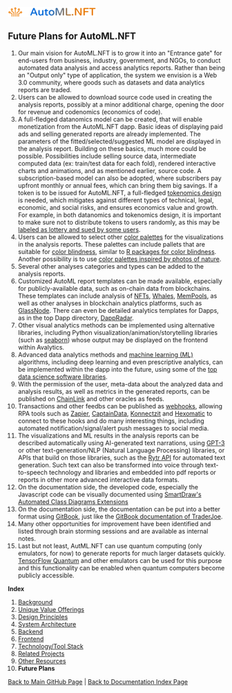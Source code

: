 ![AutoMLNFT Logo](./img/logo.png) 

## Future Plans for AutoML.NFT

1. Our main vision for AutoML.NFT is to grow it into an "Entrance gate" for end-users from business, industry, government, and NGOs, to conduct automated data analysis and access analytics reports. Rather than being an "Output only" type of application, the system we envision is a Web 3.0 community, where goods such as datasets and data analytics reports are traded. 
2. Users can be allowed to download source code used in creating the analysis reports, possibly at a minor additional charge, opening the door for revenue and codenomics (economics of code).
3. A full-fledged datanomics model can be created, that will enable monetization from the AutoML.NFT dapp. Basic ideas of displaying paid ads and selling generated reports are already implemented. The parameters of the fitted/selected/suggested ML model are displayed in the analysis report. Building on these basics, much more could be possible. Possibilities include selling source data, intermediate computed data (ex: train/test data for each fold), rendered interactive charts and animations, and as mentioned earlier, source code. A subscription-based model can also be adopted, where subscribers pay upfront monthly or annual fees, which can bring them big savings. If a token is to be issued for AutoML.NFT, a full-fledged [tokenomics design](https://maxyampolsky.medium.com/how-to-design-tokenomics-for-your-cryptocurrency-the-basics-of-creating-your-token-9a0375cb9479) is needed, which mitigates against different types of technical, legal, economic, and social risks, and ensures economics value and growth. For example, in both datanomics and tokenomics design, it is important to make sure not to distribute tokens to users randomly, as this may be [labeled as lottery and sued by some users](https://cryptobriefing.com/a-guy-put-10-ethereum-defi-app/).
4. Users can be allowed to select other [color palettes](https://www.crazyegg.com/blog/website-color-palettes/) for the visualizations in the analysis reports. These palettes can include pallets that are suitable for [color blindness](https://www.color-blindness.com/), similar to [R packages for color blindness](https://www.datanovia.com/en/blog/top-r-color-palettes-to-know-for-great-data-visualization/). Another possibility is to use [color palettes inspired by photos of nature](https://sarahrenaeclark.com/color-palettes/).
5. Several other analyses categories and types can be added to the analysis reports. 
6. Customized AutoML report templates can be made available, especially for publicly-available data, such as on-chain data from blockchains. These templates can include analysis of [NFTs](https://dune.xyz/panta_rhei/NFt), [Whales](https://www.whalestats.com/analysis-of-the-top-1000-avalanche-wallets), [MemPools](https://www.youtube.com/watch?v=NhAelJJtr4k), as well as other analyses in blockchain analytics platforms, such as [GlassNode](https://glassnode.com). There can even be detailed analytics templates for Dapps, as in the top Dapp directory, [DappRadar](https://dappradar.com/).
7. Other visual analytics methods can be implemented using alternative libraries, including Python visualization/animation/storytelling libraries (such as [seaborn](https://seaborn.pydata.org/examples/index.html)) whose output may be displayed on the frontend within Avalytics.
8. Advanced data analytics methods and [machine learning (ML)](https://www.coursera.org/collections/machine-learning) algorithms, including deep learning and even prescriptive analytics, can be implemented within the dapp into the future, using some of the [top data science software libraries](https://towardsdatascience.com/8-booming-data-science-libraries-you-must-watch-out-in-2022-cec2dbb42437).
9. With the permission of the user, meta-data about the analyzed data and analysis results, as well as metrics in the generated reports, can be published on [ChainLink](https://chain.link) and other oracles as feeds.  
10. Transactions and other feedbs can be published as [webhooks](https://www.youtube.com/watch?v=41NOoEz3Tzc), allowing RPA tools such as [Zapier](https://zapier.com/), [CaptainData](https://app.captaindata.co), [Konnectzit](https://app.konnectzit.com) and [Hexomatic](https://hexomatic.com) to connect to these hooks and do many interesting things, including automated notification/signal/alert push messages to social media.
11. The visualizations and ML results in the analysis reports can be described automatically using AI-generated text narrations, using [GPT-3](https://openai.com/blog/openai-api/) or other text-generation/NLP (Natural Language Processing) libraries, or APIs that build on those libraries, such as the [Rytr API](https://rytr.me/developers/api#register) for automated text generation. Such text can also be transformed into voice through text-to-speech technology and libraries and embedded into pdf reports or reports in other more advanced interactive data formats.
12. On the documentation side, the developed code, especially the Javascript code can be visually documented using [SmartDraw's Automated Class Diagrams Extensions](htpps://www.smartdraw.com/developers/extensions/class-diagram.htm)
13. On the documentation side, the documentation can be put into a better format using [GitBook](https://gitbook.com), just like the [GitBook documentation of TraderJoe](https://docs.traderjoexyz.com/main/welcome/master).
14. Many other opportunities for improvement have been identified and listed through brain storming sessions and are available as internal notes.
15. Last but not least, AutML.NFT can use quantum computing (only emulators, for now) to generate reports for much larger datasets quickly. [TensorFlow Quantum](https://www.tensorflow.org/quantum) and other emulators can be used for this purpose and this functionality can be enabled when quantum computers become publicly accessible.

**Index**

1. [Background](Background.md)
2. [Unique Value Offerings](UniqueValueOfferings.md)
3. [Design Principles](DesignPrinciples.md)
4. [System Architecture](SystemArchitecture.md)
5. [Backend](Backend.md)
6. [Frontend](Frontend.md)
7. [Technology/Tool Stack](TechnologyStack.md)
8. [Related Projects](RelatedProjects.md)
9. [Other Resources](OtherResources.md)
10. **Future Plans**

<hline></hline>

[Back to Main GitHub Page](../README.md) | [Back to Documentation Index Page](Documentation.md)
